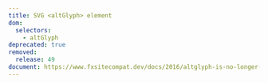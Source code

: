 ```yaml
---
title: SVG <altGlyph> element
dom:
  selectors:
    - altGlyph
deprecated: true
removed:
  release: 49
document: https://www.fxsitecompat.dev/docs/2016/altglyph-is-no-longer-supported/
---
```

